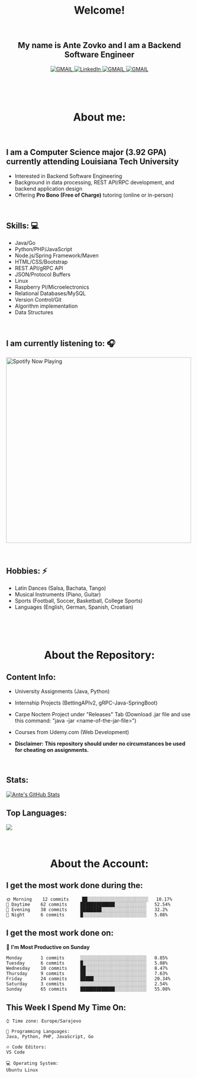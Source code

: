 
<h1 align="center"> Welcome!</h1>
<br>

<h2 align="center">My name is Ante Zovko and I am a Backend Software Engineer</h2> 

<p align= "center">
  <a href="https://mail.google.com/mail/u/0/?view=cm&fs=1&to=antezovko.az@gmail.com&tf=1">
      <img alt="GMAIL" src="https://img.shields.io/badge/Email-Contact-darkred?style=for-the-badge&logo=gmail&labelColor=grey&logoColor=white" />
    </a>
 <a href="https://www.linkedin.com/in/antezovko/">
      <img alt="LinkedIn" src="https://img.shields.io/badge/LinkedIn-Connect-Blue?style=for-the-badge&logo=LinkedIn" />
    </a>
   <a href="https://www.instagram.com/zovkoante23/">
      <img alt="GMAIL" src="https://img.shields.io/badge/Instagram-Follow-E1306C?style=for-the-badge&logo=Instagram&logoColor=white" />
    </a>
   <a href="https://www.facebook.com/ZovkoAntee/">
      <img alt="GMAIL" src="https://img.shields.io/badge/Facebook-Add%20Friend-darkblue?style=for-the-badge&logo=Facebook&logoColor=white" />
    </a>

  </p>

<br>
<br>
<br>

<h1 align="center">About me:</h1>

<br>

## I am a Computer Science major (3.92 GPA) currently attending Louisiana Tech University
- Interested in Backend Software Engineering</h4>
- Background in data processing, REST API/RPC development, and backend application design
- Offering <b>Pro Bono (Free of Charge)</b> tutoring (online or in-person) 

<br>

## Skills: 💻
- Java/Go 
- Python/PHP/JavaScript
- Node.js/Spring Framework/Maven 
- HTML/CSS/Bootstrap
- REST API/gRPC API 
- JSON/Protocol Buffers
- Linux 
- Raspberry PI/Microelectronics
- Relational Databases/MySQL 
- Version Control/Git
- Algorithm implementation
- Data Structures


<br>

## I am currently listening to: 🎧
[<img src="https://novatorem-teal.vercel.app/api/spotify-playing" alt="Spotify Now Playing" width="500"/>](https://open.spotify.com/playlist/3Mo6ZdjhTCgj5o8CHs9q2I?si=xs8bzdcrSY2ld5fqCLj04Q)

<br>


## Hobbies: ⚡ 
- Latin Dances (Salsa, Bachata, Tango)
- Musical Instruments (Piano, Guitar)
- Sports (Football, Soccer, Basketball, College Sports)
- Languages (English, German, Spanish, Croatian)

<br>
<br>
<br>

<h1 align="center">About the Repository:</h1>

## Content Info: 
- University Assignments (Java, Python)

- Internship Projects (BettingAPIv2, gRPC-Java-SpringBoot)

- Carpe Noctem Project under "Releases" Tab (Download .jar file and use this command: "java -jar \<name-of-the-jar-file>\")
  
- Courses from Udemy.com (Web Development)

- <b>Disclaimer: This repository should under no circumstances be used for cheating on assignments.</b>


<br>

## Stats: 
<a href="https://github.com/AnteZovko23">
  <img align="center" src="https://github-readme-stats.vercel.app/api?username=AnteZovko23&show_icons=true&line_height=27&count_private=true&title_color=ffffff&text_color=c9cacc&icon_color=2bbc8a&bg_color=1d1f21" alt="Ante's GitHub Stats" />
</a>

<br>

## Top Languages:
<img align="center" src="https://github-readme-stats.vercel.app/api/top-langs/?username=AnteZovko23&title_color=ffffff&text_color=c9cacc&icon_color=2bbc8a&bg_color=1d1f21" />






<br>
<br>
<br>

<h1 align="center">About the Account:</h1>

<!--START_SECTION:waka-->

## I get the most work done during the:
```text
🌞 Morning    12 commits     ██░░░░░░░░░░░░░░░░░░░░░░░   10.17% 
🌆 Daytime    62 commits     █████████████░░░░░░░░░░░░   52.54% 
🌃 Evening    38 commits     ████████░░░░░░░░░░░░░░░░░   32.2% 
🌙 Night      6 commits      █░░░░░░░░░░░░░░░░░░░░░░░░   5.08%

```
## I get the most work done on:

📅 **I'm Most Productive on Sunday** 

```text
Monday       1 commits      ░░░░░░░░░░░░░░░░░░░░░░░░░   0.85% 
Tuesday      6 commits      █░░░░░░░░░░░░░░░░░░░░░░░░   5.08% 
Wednesday    10 commits     ██░░░░░░░░░░░░░░░░░░░░░░░   8.47% 
Thursday     9 commits      ██░░░░░░░░░░░░░░░░░░░░░░░   7.63% 
Friday       24 commits     █████░░░░░░░░░░░░░░░░░░░░   20.34% 
Saturday     3 commits      ░░░░░░░░░░░░░░░░░░░░░░░░░   2.54% 
Sunday       65 commits     █████████████░░░░░░░░░░░░   55.08%

```


## This Week I Spend My Time On: 

```text
⌚︎ Time zone: Europe/Sarajevo

💬 Programming Languages: 
Java, Python, PHP, JavaScript, Go

🔥 Code Editors: 
VS Code

💻 Operating System: 
Ubuntu Linux

```


<!--END_SECTION:waka-->

